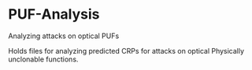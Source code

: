 # PUF-Analysis
Analyzing attacks on optical PUFs

Holds files for analyzing predicted CRPs for attacks on optical Physically unclonable functions.
